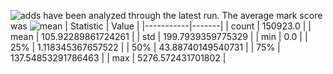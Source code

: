 ![adds](https://img.shields.io/badge/150923-addresses-yellow) have been analyzed through the latest run.
The average mark score was ![mean](https://img.shields.io/badge/~-105-yellow)
| Statistic | Value |
|-----------|-------|
| count | 150923.0 |
| mean | 105.92289861724261 |
| std | 199.7939359775329 |
| min | 0.0 |
| 25% | 1.118345367657522 |
| 50% | 43.88740149540731 |
| 75% | 137.54853291786463 |
| max | 5276.572431701802 |
